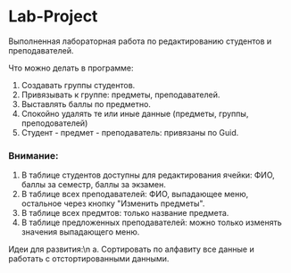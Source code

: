 # Lab-Project
Выполненная лабораторная работа по редактированию студентов и преподавателей.

Что можно делать в программе:
1. Создавать группы студентов.
2. Привязывать к группе: предметы, преподавателей.
3. Выставлять баллы по предметно.
4. Спокойно удалять те или иные данные (предметы, группы, преподователей)
5. Студент - предмет - преподаватель: привязаны по Guid.

### Внимание:
1. В таблице студентов доступны для редактирования ячейки: ФИО, баллы за семестр, баллы за экзамен.
2. В таблице всех преподавателей: ФИО, выпадающее меню, остальное через кнопку "Изменить предметы".
3. В таблице всех предмтов: только название предмета.
4. В таблице предложенных преподавателей: можно только изменять значения выпадающего меню.

Идеи для развития:\n
а. Сортировать по алфавиту все данные и работать с отстортированными данными.
